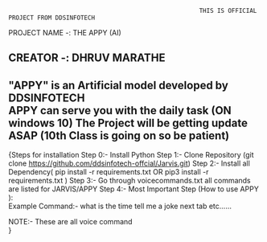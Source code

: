                                                          THIS IS OFFICIAL PROJECT FROM DDSINFOTECH 

PROJECT NAME -:  THE APPY (AI)

CREATOR -: DHRUV MARATHE
 -----------------------------------------------------------------
"APPY" is an Artificial model developed by DDSINFOTECH  
APPY can serve you with the daily task  (ON windows 10)
The Project will be getting update ASAP (10th Class is going on so be patient)
-------------------------------------------------------------------
{Steps for installation
	Step 0:- Install Python 
	Step 1:- Clone Repository (git clone https://github.com/ddsinfotech-offcial/Jarvis.git)
	Step 2:- Install all Dependency( pip install -r requirements.txt  OR pip3 install -r requirements.txt )
	Step 3:- Go through voicecommands.txt all commands are listed for JARVIS/APPY 
	Step 4:- Most Important Step (How to use APPY ):	
Example Command:-
	 what is the time
         tell me a joke 
         next tab
         etc......
	 
	 
NOTE:- These are all voice command 				
}
